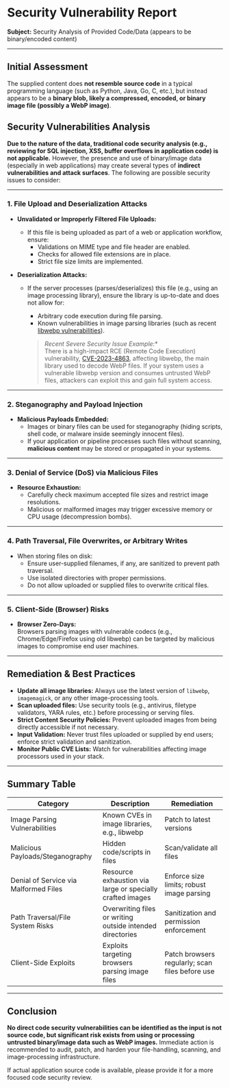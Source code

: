 # Security Vulnerability Report

**Subject:** Security Analysis of Provided Code/Data (appears to be binary/encoded content)

---

## Initial Assessment

The supplied content does **not resemble source code** in a typical programming language (such as Python, Java, Go, C, etc.), but instead appears to be a **binary blob, likely a compressed, encoded, or binary image file (possibly a WebP image)**.

## Security Vulnerabilities Analysis

**Due to the nature of the data, traditional code security analysis (e.g., reviewing for SQL injection, XSS, buffer overflows in application code) is not applicable.** However, the presence and use of binary/image data (especially in web applications) may create several types of **indirect vulnerabilities and attack surfaces**. The following are possible security issues to consider:

---

### 1. **File Upload and Deserialization Attacks**

- **Unvalidated or Improperly Filtered File Uploads:**
  - If this file is being uploaded as part of a web or application workflow, ensure:
    - Validations on MIME type and file header are enabled.
    - Checks for allowed file extensions are in place.
    - Strict file size limits are implemented.

- **Deserialization Attacks:**
  - If the server processes (parses/deserializes) this file (e.g., using an image processing library), ensure the library is up-to-date and does not allow for:
    - Arbitrary code execution during file parsing.
    - Known vulnerabilities in image parsing libraries (such as recent [libwebp vulnerabilities](https://cve.mitre.org/cgi-bin/cvename.cgi?name=CVE-2023-4863)).

    > **Recent* Severe Security Issue Example:**  
    There is a high-impact RCE (Remote Code Execution) vulnerability, [CVE-2023-4863](https://nvd.nist.gov/vuln/detail/CVE-2023-4863), affecting libwebp, the main library used to decode WebP files. If your system uses a vulnerable libwebp version and consumes untrusted WebP files, attackers can exploit this and gain full system access.

---

### 2. **Steganography and Payload Injection**

- **Malicious Payloads Embedded:**
  - Images or binary files can be used for steganography (hiding scripts, shell code, or malware inside seemingly innocent files).
  - If your application or pipeline processes such files without scanning, **malicious content** may be stored or propagated in your systems.

---

### 3. **Denial of Service (DoS) via Malicious Files**

- **Resource Exhaustion:**
  - Carefully check maximum accepted file sizes and restrict image resolutions.
  - Malicious or malformed images may trigger excessive memory or CPU usage (decompression bombs).

---

### 4. **Path Traversal, File Overwrites, or Arbitrary Writes**

- When storing files on disk:
  - Ensure user-supplied filenames, if any, are sanitized to prevent path traversal.
  - Use isolated directories with proper permissions.
  - Do not allow uploaded or supplied files to overwrite critical files.

---

### 5. **Client-Side (Browser) Risks**

- **Browser Zero-Days:**  
  Browsers parsing images with vulnerable codecs (e.g., Chrome/Edge/Firefox using old libwebp) can be targeted by malicious images to compromise end user machines.

---

## Remediation & Best Practices

- **Update all image libraries:** Always use the latest version of `libwebp`, `imagemagick`, or any other image-processing tools.
- **Scan uploaded files:** Use security tools (e.g., antivirus, filetype validators, YARA rules, etc.) before processing or serving files.
- **Strict Content Security Policies:** Prevent uploaded images from being directly accessible if not necessary.
- **Input Validation:** Never trust files uploaded or supplied by end users; enforce strict validation and sanitization.
- **Monitor Public CVE Lists:** Watch for vulnerabilities affecting image processors used in your stack.

---

## Summary Table

| Category                                | Description                                                       | Remediation                                      |
|------------------------------------------|-------------------------------------------------------------------|--------------------------------------------------|
| Image Parsing Vulnerabilities            | Known CVEs in image libraries, e.g., libwebp                      | Patch to latest versions                         |
| Malicious Payloads/Steganography         | Hidden code/scripts in files                                      | Scan/validate all files                          |
| Denial of Service via Malformed Files    | Resource exhaustion via large or specially crafted images          | Enforce size limits; robust image parsing        |
| Path Traversal/File System Risks         | Overwriting files or writing outside intended directories         | Sanitization and permission enforcement          |
| Client-Side Exploits                     | Exploits targeting browsers parsing image files                   | Patch browsers regularly; scan files before use  |

---

## Conclusion

**No direct code security vulnerabilities can be identified as the input is not source code, but significant risk exists from using or processing untrusted binary/image data such as WebP images.** Immediate action is recommended to audit, patch, and harden your file-handling, scanning, and image-processing infrastructure.

If actual application source code is available, please provide it for a more focused code security review.
